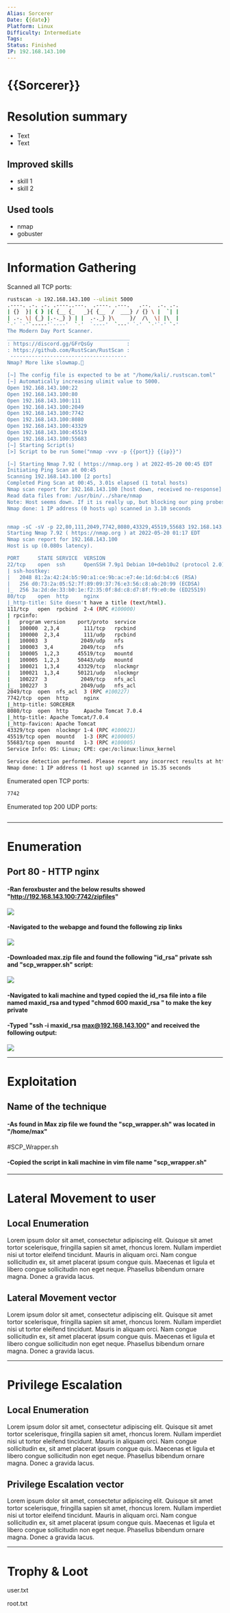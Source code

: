 ```yaml
---
Alias: Sorcerer
Date: {{date}}
Platform: Linux
Difficulty: Intermediate
Tags:
Status: Finished
IP: 192.168.143.100
---
```


# {{Sorcerer}}


# Resolution summary
- Text
- Text

## Improved skills
- skill 1
- skill 2

## Used tools
- nmap
- gobuster

---

# Information Gathering
Scanned all TCP ports:
```bash
rustscan -a 192.168.143.100 --ulimit 5000                                                                   (master✱) 
.----. .-. .-. .----..---.  .----. .---.   .--.  .-. .-.
| {}  }| { } |{ {__ {_   _}{ {__  /  ___} / {} \ |  `| |
| .-. \| {_} |.-._} } | |  .-._} }\     }/  /\  \| |\  |
`-' `-'`-----'`----'  `-'  `----'  `---' `-'  `-'`-' `-'
The Modern Day Port Scanner.
________________________________________
: https://discord.gg/GFrQsGy           :
: https://github.com/RustScan/RustScan :
 --------------------------------------
Nmap? More like slowmap.🐢

[~] The config file is expected to be at "/home/kali/.rustscan.toml"
[~] Automatically increasing ulimit value to 5000.
Open 192.168.143.100:22
Open 192.168.143.100:80
Open 192.168.143.100:111
Open 192.168.143.100:2049
Open 192.168.143.100:7742
Open 192.168.143.100:8080
Open 192.168.143.100:43329
Open 192.168.143.100:45519
Open 192.168.143.100:55683
[~] Starting Script(s)
[>] Script to be run Some("nmap -vvv -p {{port}} {{ip}}")

[~] Starting Nmap 7.92 ( https://nmap.org ) at 2022-05-20 00:45 EDT
Initiating Ping Scan at 00:45
Scanning 192.168.143.100 [2 ports]
Completed Ping Scan at 00:45, 3.01s elapsed (1 total hosts)
Nmap scan report for 192.168.143.100 [host down, received no-response]
Read data files from: /usr/bin/../share/nmap
Note: Host seems down. If it is really up, but blocking our ping probes, try -Pn
Nmap done: 1 IP address (0 hosts up) scanned in 3.10 seconds


nmap -sC -sV -p 22,80,111,2049,7742,8080,43329,45519,55683 192.168.143.100                                  (master✱) 
Starting Nmap 7.92 ( https://nmap.org ) at 2022-05-20 01:17 EDT
Nmap scan report for 192.168.143.100
Host is up (0.080s latency).

PORT      STATE SERVICE  VERSION
22/tcp    open  ssh      OpenSSH 7.9p1 Debian 10+deb10u2 (protocol 2.0)
| ssh-hostkey: 
|   2048 81:2a:42:24:b5:90:a1:ce:9b:ac:e7:4e:1d:6d:b4:c6 (RSA)
|   256 d0:73:2a:05:52:7f:89:09:37:76:e3:56:c8:ab:20:99 (ECDSA)
|_  256 3a:2d:de:33:b0:1e:f2:35:0f:8d:c8:d7:8f:f9:e0:0e (ED25519)
80/tcp    open  http     nginx
|_http-title: Site doesn't have a title (text/html).
111/tcp   open  rpcbind  2-4 (RPC #100000)
| rpcinfo: 
|   program version    port/proto  service
|   100000  2,3,4        111/tcp   rpcbind
|   100000  2,3,4        111/udp   rpcbind
|   100003  3           2049/udp   nfs
|   100003  3,4         2049/tcp   nfs
|   100005  1,2,3      45519/tcp   mountd
|   100005  1,2,3      50443/udp   mountd
|   100021  1,3,4      43329/tcp   nlockmgr
|   100021  1,3,4      50121/udp   nlockmgr
|   100227  3           2049/tcp   nfs_acl
|_  100227  3           2049/udp   nfs_acl
2049/tcp  open  nfs_acl  3 (RPC #100227)
7742/tcp  open  http     nginx
|_http-title: SORCERER
8080/tcp  open  http     Apache Tomcat 7.0.4
|_http-title: Apache Tomcat/7.0.4
|_http-favicon: Apache Tomcat
43329/tcp open  nlockmgr 1-4 (RPC #100021)
45519/tcp open  mountd   1-3 (RPC #100005)
55683/tcp open  mountd   1-3 (RPC #100005)
Service Info: OS: Linux; CPE: cpe:/o:linux:linux_kernel

Service detection performed. Please report any incorrect results at https://nmap.org/submit/ .
Nmap done: 1 IP address (1 host up) scanned in 15.35 seconds
```

Enumerated open TCP ports:
```bash
7742
```

Enumerated top 200 UDP ports:
```bash

```

---

# Enumeration
## Port 80 - HTTP nginx

#### -Ran feroxbuster and the below results showed "http://192.168.143.100:7742/zipfiles"

![](Pasted%20image%2020221109124628.png)

#### -Navigated to the webapge and found the following zip links

![](Pasted%20image%2020221109124738.png)

#### -Downloaded max.zip file and found the following "id_rsa" private ssh and "scp_wrapper.sh" script:

![](Pasted%20image%2020221109124849.png)

#### -Navigated to kali machine and typed copied the id_rsa file into a file named maxid_rsa and typed "chmod 600 maxid_rsa " to make the key private

#### -Typed "ssh -i maxid_rsa max@192.168.143.100" and received the following output:

![](Pasted%20image%2020221109125243.png)

---

# Exploitation
## Name of the technique

#### -As found in Max zip file we found the "scp_wrapper.sh" was located in "/home/max"
#SCP_Wrapper.sh

#### -Copied the script in kali machine in vim file name "scp_wrapper.sh"


---

# Lateral Movement to user
## Local Enumeration
Lorem ipsum dolor sit amet, consectetur adipiscing elit. Quisque sit amet tortor scelerisque, fringilla sapien sit amet, rhoncus lorem. Nullam imperdiet nisi ut tortor eleifend tincidunt. Mauris in aliquam orci. Nam congue sollicitudin ex, sit amet placerat ipsum congue quis. Maecenas et ligula et libero congue sollicitudin non eget neque. Phasellus bibendum ornare magna. Donec a gravida lacus.

## Lateral Movement vector
Lorem ipsum dolor sit amet, consectetur adipiscing elit. Quisque sit amet tortor scelerisque, fringilla sapien sit amet, rhoncus lorem. Nullam imperdiet nisi ut tortor eleifend tincidunt. Mauris in aliquam orci. Nam congue sollicitudin ex, sit amet placerat ipsum congue quis. Maecenas et ligula et libero congue sollicitudin non eget neque. Phasellus bibendum ornare magna. Donec a gravida lacus.

---

# Privilege Escalation
## Local Enumeration
Lorem ipsum dolor sit amet, consectetur adipiscing elit. Quisque sit amet tortor scelerisque, fringilla sapien sit amet, rhoncus lorem. Nullam imperdiet nisi ut tortor eleifend tincidunt. Mauris in aliquam orci. Nam congue sollicitudin ex, sit amet placerat ipsum congue quis. Maecenas et ligula et libero congue sollicitudin non eget neque. Phasellus bibendum ornare magna. Donec a gravida lacus.

## Privilege Escalation vector
Lorem ipsum dolor sit amet, consectetur adipiscing elit. Quisque sit amet tortor scelerisque, fringilla sapien sit amet, rhoncus lorem. Nullam imperdiet nisi ut tortor eleifend tincidunt. Mauris in aliquam orci. Nam congue sollicitudin ex, sit amet placerat ipsum congue quis. Maecenas et ligula et libero congue sollicitudin non eget neque. Phasellus bibendum ornare magna. Donec a gravida lacus.

---

# Trophy & Loot
user.txt

root.txt